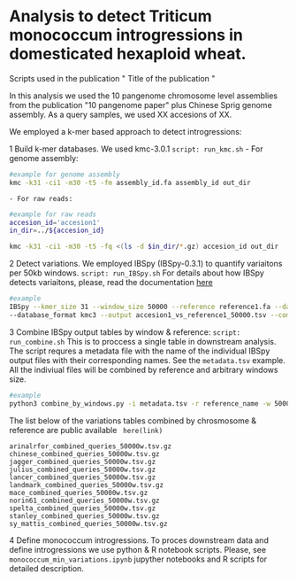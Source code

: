 # Analysis to detect Triticum monococcum introgressions in domesticated hexaploid wheat.

Scripts used in the publication " Title of the publication " 

In this analysis we used the 10 pangenome chromosome level assemblies from the publication "10 pangenome paper" plus Chinese Sprig genome assembly.
As a query samples, we used XX accesions of XX.

We employed a k-mer based approach to detect introgressions:

1 Build k-mer databases.
	We used kmc-3.0.1
	```script: run_kmc.sh```
	- For genome assembly:

```sh
#example for genome assembly
kmc -k31 -ci1 -m30 -t5 -fm assembly_id.fa assembly_id out_dir
```
	- For raw reads:
```sh
#example for raw reads
accesion_id='accesion1'
in_dir=../${accesion_id}

kmc -k31 -ci1 -m30 -t5 -fq <(ls -d $in_dir/*.gz) accesion_id out_dir
```

2 Detect variations.
	We employed IBSpy (IBSpy-0.3.1) to quantify variaitons per 50kb windows.
	``` script: run_IBSpy.sh ```
	For details about how IBSpy detects variaitons, please, read the documentation [here](https://github.com/Uauy-Lab/IBSpy)

```sh
#example
IBSpy --kmer_size 31 --window_size 50000 --reference reference1.fa --database accesion1 \
--database_format kmc3 --output accesion1_vs_reference1_50000.tsv --compress
```

3 Combine IBSpy output tables by window & reference:
	```script: run_combine.sh```
	This is to proccess a single table in downstream analysis. The script requres a metadata file with the name of the individual IBSpy output files with their corresponding names. See the ```metadata.tsv``` example. All the  indiviual files will be combined by reference and arbitrary windows size.

```sh
#example
python3 combine_by_windows.py -i metadata.tsv -r reference_name -w 50000 -s variaitons -o reference_combined_queries_50000.tsv.gz
```

The list below of the variations tables combined by chrosmosome & reference are public available ``` here(link)```
```
arinalrfor_combined_queries_50000w.tsv.gz
chinese_combined_queries_50000w.tsv.gz
jagger_combined_queries_50000w.tsv.gz
julius_combined_queries_50000w.tsv.gz
lancer_combined_queries_50000w.tsv.gz
landmark_combined_queries_50000w.tsv.gz
mace_combined_queries_50000w.tsv.gz
norin61_combined_queries_50000w.tsv.gz
spelta_combined_queries_50000w.tsv.gz
stanley_combined_queries_50000w.tsv.gz
sy_mattis_combined_queries_50000w.tsv.gz
```

4 Define monococcum introgressions.
To proces downstream data and define introgressions we use python & R notebook scripts.
Please, see ``` monococcum_min_variations.ipynb ``` jupyther notebooks and R scripts for detailed description.

